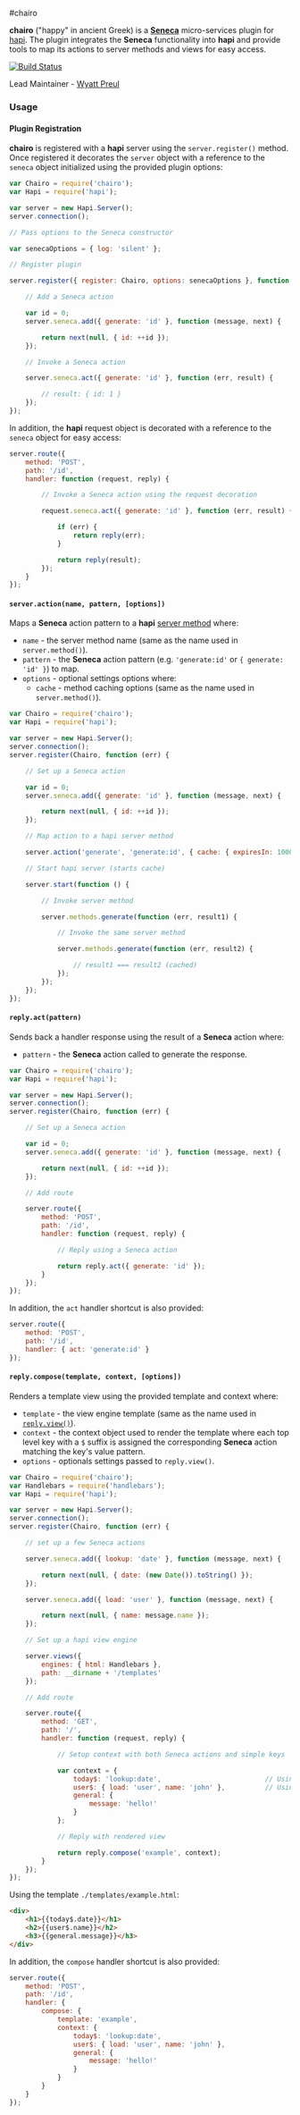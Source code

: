#chairo

**chairo** ("happy" in ancient Greek) is a [**Seneca**](http://senecajs.org/) micro-services plugin
for [hapi](https://github.com/hapijs/hapi). The plugin integrates the **Seneca** functionality into
**hapi** and provide tools to map its actions to server methods and views for easy access.

[![Build Status](https://secure.travis-ci.org/hapijs/chairo.png)](http://travis-ci.org/hapijs/chairo)

Lead Maintainer - [Wyatt Preul](https://github.com/geek)

### Usage

#### Plugin Registration

**chairo** is registered with a **hapi** server using the `server.register()` method. Once
registered it decorates the `server` object with a reference to the `seneca` object initialized
using the provided plugin options:

```js
var Chairo = require('chairo');
var Hapi = require('hapi');

var server = new Hapi.Server();
server.connection();

// Pass options to the Seneca constructor

var senecaOptions = { log: 'silent' };

// Register plugin

server.register({ register: Chairo, options: senecaOptions }, function (err) {

	// Add a Seneca action

    var id = 0;
    server.seneca.add({ generate: 'id' }, function (message, next) {

        return next(null, { id: ++id });
    });

	// Invoke a Seneca action

    server.seneca.act({ generate: 'id' }, function (err, result) {

        // result: { id: 1 }
    });
});
```

In addition, the **hapi** request object is decorated with a reference to the `seneca` object for
easy access:

```js
server.route({
	method: 'POST',
	path: '/id',
	handler: function (request, reply) {

		// Invoke a Seneca action using the request decoration

		request.seneca.act({ generate: 'id' }, function (err, result) {

			if (err) {
				return reply(err);
			}

			return reply(result);
		});
	}
});
```

#### `server.action(name, pattern, [options])`

Maps a **Seneca** action pattern to a **hapi**
[server method](https://github.com/hapijs/hapi/blob/master/API.md#servermethodname-method-options)
 where:
- `name` - the server method name (same as the name used in `server.method()`).
- `pattern` - the **Seneca** action pattern (e.g. `'generate:id'` or `{ generate: 'id' }`) to map.
- `options` - optional settings options where:
    - `cache` - method caching options (same as the name used in `server.method()`).

```js
var Chairo = require('chairo');
var Hapi = require('hapi');

var server = new Hapi.Server();
server.connection();
server.register(Chairo, function (err) {

	// Set up a Seneca action

    var id = 0;
    server.seneca.add({ generate: 'id' }, function (message, next) {

        return next(null, { id: ++id });
    });

	// Map action to a hapi server method

    server.action('generate', 'generate:id', { cache: { expiresIn: 1000, generateTimeout: 3000 } });

	// Start hapi server (starts cache)

    server.start(function () {

		// Invoke server method

        server.methods.generate(function (err, result1) {

			// Invoke the same server method

            server.methods.generate(function (err, result2) {

				// result1 === result2 (cached)
            });
        });
    });
});
```

#### `reply.act(pattern)`

Sends back a handler response using the result of a **Seneca** action where:
- `pattern` - the **Seneca** action called to generate the response.

```js
var Chairo = require('chairo');
var Hapi = require('hapi');

var server = new Hapi.Server();
server.connection();
server.register(Chairo, function (err) {

	// Set up a Seneca action

    var id = 0;
    server.seneca.add({ generate: 'id' }, function (message, next) {

        return next(null, { id: ++id });
    });

	// Add route

    server.route({
		method: 'POST',
		path: '/id',
		handler: function (request, reply) {

			// Reply using a Seneca action

			return reply.act({ generate: 'id' });
		}
	});
});
```

In addition, the `act` handler shortcut is also provided:

```js
server.route({
	method: 'POST',
	path: '/id',
	handler: { act: 'generate:id' }
});
```

#### `reply.compose(template, context, [options])`

Renders a template view using the provided template and context where:
- `template` - the view engine template (same as the name used in
  [`reply.view()`](https://github.com/hapijs/hapi/blob/master/API.md#replyviewtemplate-context-options)).
- `context` - the context object used to render the template where each top level key with a `$`
  suffix is assigned the corresponding **Seneca** action matching the key's value pattern.
- `options` - optionals settings passed to `reply.view()`.

```js
var Chairo = require('chairo');
var Handlebars = require('handlebars');
var Hapi = require('hapi');

var server = new Hapi.Server();
server.connection();
server.register(Chairo, function (err) {

	// set up a few Seneca actions

    server.seneca.add({ lookup: 'date' }, function (message, next) {

        return next(null, { date: (new Date()).toString() });
    });

    server.seneca.add({ load: 'user' }, function (message, next) {

        return next(null, { name: message.name });
    });

	// Set up a hapi view engine

    server.views({
        engines: { html: Handlebars },
        path: __dirname + '/templates'
    });

	// Add route

    server.route({
        method: 'GET',
        path: '/',
        handler: function (request, reply) {

			// Setup context with both Seneca actions and simple keys

            var context = {
                today$: 'lookup:date',							// Using string pattern
                user$: { load: 'user', name: 'john' },			// Using object pattern
                general: {
                    message: 'hello!'
                }
            };

			// Reply with rendered view

            return reply.compose('example', context);
        }
    });
});
```

Using the template `./templates/example.html`:

```html
<div>
    <h1>{{today$.date}}</h1>
    <h2>{{user$.name}}</h2>
    <h3>{{general.message}}</h3>
</div>
```

In addition, the `compose` handler shortcut is also provided:

```js
server.route({
	method: 'POST',
	path: '/id',
    handler: {
        compose: {
            template: 'example',
            context: {
                today$: 'lookup:date',
                user$: { load: 'user', name: 'john' },
                general: {
                    message: 'hello!'
                }
            }
        }
    }
});
```

